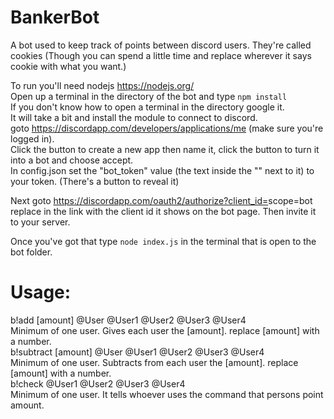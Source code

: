 # BankerBot

A bot used to keep track of points between discord users. They're called cookies (Though you can spend a little time and replace wherever it says cookie with what you want.)  
  
To run you'll need nodejs https://nodejs.org/  
Open up a terminal in the directory of the bot and type `npm install`  
If you don't know how to open a terminal in the directory google it.  
It will take a bit and install the module to connect to discord.  
goto https://discordapp.com/developers/applications/me (make sure you're logged in).  
Click the button to create a new app then name it, click the button to turn it into a bot and choose accept.  
In config.json set the "bot_token" value (the text inside the "" next to it) to your token. (There's a button to reveal it)  
  
Next goto https://discordapp.com/oauth2/authorize?client_id=<client id>scope=bot
replace <client id> in the link with the client id it shows on the bot page. Then invite it to your server.    
  
Once you've got that type `node index.js` in the terminal that is open to the bot folder.
# Usage:  
b!add [amount] @User @User1 @User2 @User3 @User4  
Minimum of one user. Gives each user the [amount]. replace [amount] with a number.  
b!subtract [amount] @User @User1 @User2 @User3 @User4  
Minimum of one user. Subtracts from each user the [amount]. replace [amount] with a number.  
b!check @User1 @User2 @User3 @User4  
Minimum of one user. It tells whoever uses the command that persons point amount.